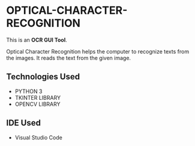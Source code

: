 # OPTICAL-CHARACTER-RECOGNITION
This is an **OCR GUI Tool**. 

Optical Character Recognition helps the computer to recognize texts from the images. It reads the text from the given image.

## Technologies Used
- PYTHON 3
- TKINTER LIBRARY
- OPENCV LIBRARY

## IDE Used
- Visual Studio Code
